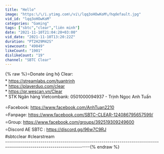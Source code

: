 ```yaml
---
title: "Hello"
image: "https:\/\/i.ytimg.com\/vi\/lqq3oHOwKoM\/hqdefault.jpg"
vid_id: "lqq3oHOwKoM"
categories: "Gaming"
tags: ["sbtc","clear","liên minh"]
date: "2021-11-10T21:04:20+03:00"
vid_date: "2021-11-10T13:20:22Z"
duration: "PT2H29M42S"
viewcount: "49049"
likeCount: "1901"
dislikeCount: "19"
channel: "SBTC Clear"
---
```

{% raw %}⭐Donate ủng hộ Clear:<br />* <a rel="nofollow" target="blank" href="https://streamlabs.com/tuantrinh">https://streamlabs.com/tuantrinh</a><br />* <a rel="nofollow" target="blank" href="https://playerduo.com/clear">https://playerduo.com/clear</a><br />* <a rel="nofollow" target="blank" href="https://qr.wescan.vn/Clear">https://qr.wescan.vn/Clear</a><br />* STK Ngân hàng Vietcombank: 0501000094937  - Trịnh Ngọc Anh Tuấn<br /><br />⭐Facebook:  <a rel="nofollow" target="blank" href="https://www.facebook.com/AnhTuan2210">https://www.facebook.com/AnhTuan2210</a><br />⭐Fanpage:  <a rel="nofollow" target="blank" href="https://www.facebook.com/SBTC-CLEAR-124086795657599/">https://www.facebook.com/SBTC-CLEAR-124086795657599/</a><br />⭐Group:  <a rel="nofollow" target="blank" href="https://www.facebook.com/groups/392519309249600">https://www.facebook.com/groups/392519309249600</a><br />⭐Discord AE SBTC :  <a rel="nofollow" target="blank" href="https://discord.gg/96w7C9RJ">https://discord.gg/96w7C9RJ</a><br />#sbtcclear #clearstream<br />-------------------------------------------------------------------------------------------------------------------------{% endraw %}
